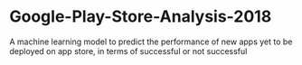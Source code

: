 # Google-Play-Store-Analysis-2018
A machine learning model to predict the performance of new apps yet to be deployed on app store, in terms of successful or not successful

